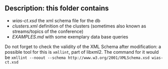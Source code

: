 ## Description: this folder contains
- _wias-ct.xsd_ the xml schema file for the db
- *clusters.xml* definition of the clusters (sometimes also known as streams/topics of the conference)
- *EXAMPLES.md* with some exemplary data base queries

Do not forget to check the validity of the XML Schema after modification: a possible tool for this is `xmllint`, part of libxml2.
The command for it would be
`xmllint --noout --schema http://www.w3.org/2001/XMLSchema.xsd wias-ct.xsd`

